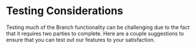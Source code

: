 # Testing Considerations

Testing much of the Branch functionality can be challenging due to the fact that it requires two parties to complete. Here are a couple suggestions to ensure that you can test out our features to your satisfaction.
